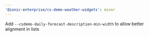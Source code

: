 ```yaml
---
'@ionic-enterprise/cs-demo-weather-widgets': minor
---
```


Add `--csdemo-daily-forecast-description-min-width` to allow better alignment in lists
